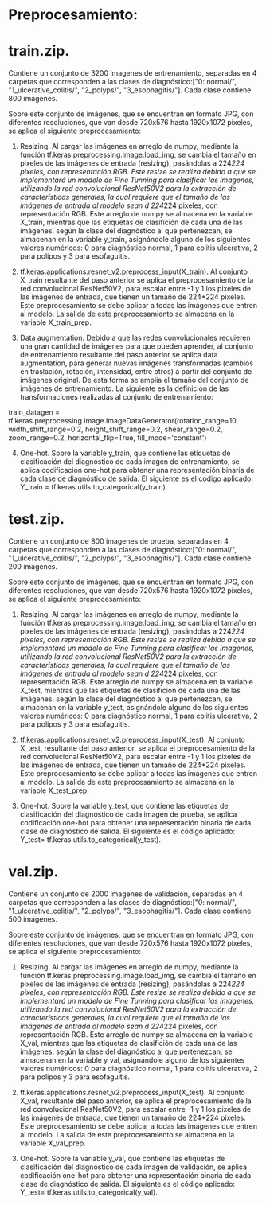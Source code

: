 # Preprocesamiento:

# train.zip.
Contiene un conjunto de 3200 imagenes de entrenamiento, separadas en 4 carpetas que corresponden a las clases de diagnóstico:["0: normal/", "1_ulcerative_colitis/", "2_polyps/", "3_esophagitis/"].
Cada clase contiene 800 imágenes. 

Sobre este conjunto de imágenes, que se encuentran en formato JPG, con diferentes resoluciones, que van desde 720x576 hasta 1920x1072 píxeles, se aplica el siguiente preprocesamiento:

1. Resizing. Al cargar las imágenes en arreglo de numpy, mediante la función tf.keras.preprocessing.image.load_img, se cambia el tamaño en pixeles de las imágenes de entrada (resizing), pasándolas a 224*224 pixeles, con representación RGB. Este resize se realiza debido a que se implementará un modelo de Fine Tunning para clasificar las imagenes, utilizando la red convolucional ResNet50V2 para la extracción de características generales, la  cual requiere que el tamaño de las imágenes de entrada al modelo sean d 224*224 pixeles, con representación RGB. Este arreglo de numpy se almacena en la variable X_train, mientras que las etiquetas de clasifición de cada una de las imágenes, según la clase del diagnóstico al que pertenezcan, se almacenan en la variable y_train,  asignándole alguno de los siguientes valores numéricos: 0 para diagnóstico normal, 1 para colitis ulcerativa, 2 para polipos y 3 para esofaguitis. 

2. tf.keras.applications.resnet_v2.preprocess_input(X_train). Al conjunto X_train resultante del paso anterior se aplica el preprocesamiento de la red convolucional ResNet50V2, para escalar entre -1 y 1 los pixeles de las imágenes de entrada, que tienen un tamaño de 224*224 pixeles. Este preprocesamiento se debe aplicar a todas las imágenes que entren al modelo. La salida de este preprocesamiento se almacena en la variable X_train_prep.

3. Data augmentation. Debido a que las redes convolucionales requieren una gran cantidad de imágenes para que pueden aprender, al conjunto de entrenamiento resultante del paso anterior se aplica data augmentation, para generar nuevas imágenes transformadas (cambios en traslación, rotación, intensidad, entre otros) a partir del conjunto de imágenes original. De esta forma se amplia el tamaño del conjunto de imágenes de entrenamiento. La siguiente es la definición de las transformaciones realizadas al conjunto de entrenamiento:

train_datagen = tf.keras.preprocessing.image.ImageDataGenerator(rotation_range=10,
                                                                width_shift_range=0.2,
                                                                height_shift_range=0.2,
                                                                shear_range=0.2,
                                                                zoom_range=0.2,
                                                                horizontal_flip=True,
                                                                fill_mode='constant')

4. One-hot. Sobre la variable y_train, que contiene las etiquetas de clasificación del diagnóstico de cada imagen de entrenamiento, se aplica codificación one-hot para obtener una representación binaria de cada clase de diagnóstico de salida. El siguiente es el código aplicado: Y_train = tf.keras.utils.to_categorical(y_train).

# test.zip.
Contiene un conjunto de 800 imagenes de prueba, separadas en 4 carpetas que corresponden a las clases de diagnóstico:["0: normal/", "1_ulcerative_colitis/", "2_polyps/", "3_esophagitis/"]. Cada clase contiene 200 imágenes. 

Sobre este conjunto de imágenes, que se encuentran en formato JPG, con diferentes resoluciones, que van desde 720x576 hasta 1920x1072 píxeles, se aplica el siguiente preprocesamiento:

1. Resizing. Al cargar las imágenes en arreglo de numpy, mediante la función tf.keras.preprocessing.image.load_img, se cambia el tamaño en pixeles de las imágenes de entrada (resizing), pasándolas a 224*224 pixeles, con representación RGB. Este resize se realiza debido a que se implementará un modelo de Fine Tunning para clasificar las imagenes, utilizando la red convolucional ResNet50V2 para la extracción de características generales, la  cual requiere que el tamaño de las imágenes de entrada al modelo sean d 224*224 pixeles, con representación RGB. Este arreglo de numpy se almacena en la variable X_test, mientras que las etiquetas de clasifición de cada una de las imágenes, según la clase del diagnóstico al que pertenezcan, se almacenan en la variable y_test,  asignándole alguno de los siguientes valores numéricos: 0 para diagnóstico normal, 1 para colitis ulcerativa, 2 para polipos y 3 para esofaguitis. 

2. tf.keras.applications.resnet_v2.preprocess_input(X_test). Al conjunto X_test, resultante del paso anterior, se aplica el preprocesamiento de la red convolucional ResNet50V2, para escalar entre -1 y 1 los pixeles de las imágenes de entrada, que tienen un tamaño de 224*224 pixeles. Este preprocesamiento se debe aplicar a todas las imágenes que entren al modelo. La salida de este preprocesamiento se almacena en la variable X_test_prep.

3. One-hot. Sobre la variable y_test, que contiene las etiquetas de clasificación del diagnóstico de cada imagen de prueba, se aplica codificación one-hot para obtener una representación binaria de cada clase de diagnóstico de salida. El siguiente es el código aplicado: Y_test= tf.keras.utils.to_categorical(y_test).

# val.zip.
Contiene un conjunto de 2000 imagenes de validación, separadas en 4 carpetas que corresponden a las clases de diagnóstico:["0: normal/", "1_ulcerative_colitis/", "2_polyps/", "3_esophagitis/"]. Cada clase contiene 500 imágenes. 

Sobre este conjunto de imágenes, que se encuentran en formato JPG, con diferentes resoluciones, que van desde 720x576 hasta 1920x1072 píxeles, se aplica el siguiente preprocesamiento:

1. Resizing. Al cargar las imágenes en arreglo de numpy, mediante la función tf.keras.preprocessing.image.load_img, se cambia el tamaño en pixeles de las imágenes de entrada (resizing), pasándolas a 224*224 pixeles, con representación RGB. Este resize se realiza debido a que se implementará un modelo de Fine Tunning para clasificar las imagenes, utilizando la red convolucional ResNet50V2 para la extracción de características generales, la  cual requiere que el tamaño de las imágenes de entrada al modelo sean d 224*224 pixeles, con representación RGB. Este arreglo de numpy se almacena en la variable X_val, mientras que las etiquetas de clasifición de cada una de las imágenes, según la clase del diagnóstico al que pertenezcan, se almacenan en la variable y_val,  asignándole alguno de los siguientes valores numéricos: 0 para diagnóstico normal, 1 para colitis ulcerativa, 2 para polipos y 3 para esofaguitis. 

2. tf.keras.applications.resnet_v2.preprocess_input(X_test). Al conjunto X_val, resultante del paso anterior, se aplica el preprocesamiento de la red convolucional ResNet50V2, para escalar entre -1 y 1 los pixeles de las imágenes de entrada, que tienen un tamaño de 224*224 pixeles. Este preprocesamiento se debe aplicar a todas las imágenes que entren al modelo. La salida de este preprocesamiento se almacena en la variable X_val_prep.

3. One-hot. Sobre la variable y_val, que contiene las etiquetas de clasificación del diagnóstico de cada imagen de validación, se aplica codificación one-hot para obtener una representación binaria de cada clase de diagnóstico de salida. El siguiente es el código aplicado: Y_test= tf.keras.utils.to_categorical(y_val).

